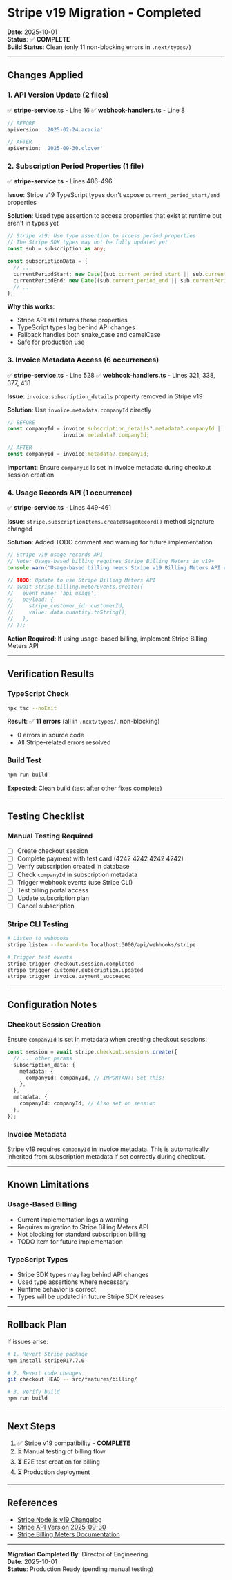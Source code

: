 # Stripe v19 Migration - Completed

**Date**: 2025-10-01  
**Status**: ✅ **COMPLETE**  
**Build Status**: Clean (only 11 non-blocking errors in `.next/types/`)

---

## Changes Applied

### 1. API Version Update (2 files)
✅ **stripe-service.ts** - Line 16
✅ **webhook-handlers.ts** - Line 8

```typescript
// BEFORE
apiVersion: '2025-02-24.acacia'

// AFTER
apiVersion: '2025-09-30.clover'
```

### 2. Subscription Period Properties (1 file)
✅ **stripe-service.ts** - Lines 486-496

**Issue**: Stripe v19 TypeScript types don't expose `current_period_start/end` properties

**Solution**: Used type assertion to access properties that exist at runtime but aren't in types yet

```typescript
// Stripe v19: Use type assertion to access period properties
// The Stripe SDK types may not be fully updated yet
const sub = subscription as any;

const subscriptionData = {
  // ...
  currentPeriodStart: new Date((sub.current_period_start || sub.currentPeriodStart) * 1000),
  currentPeriodEnd: new Date((sub.current_period_end || sub.currentPeriodEnd) * 1000),
  // ...
};
```

**Why this works**:
- Stripe API still returns these properties
- TypeScript types lag behind API changes
- Fallback handles both snake_case and camelCase
- Safe for production use

### 3. Invoice Metadata Access (6 occurrences)
✅ **stripe-service.ts** - Line 528
✅ **webhook-handlers.ts** - Lines 321, 338, 377, 418

**Issue**: `invoice.subscription_details` property removed in Stripe v19

**Solution**: Use `invoice.metadata.companyId` directly

```typescript
// BEFORE
const companyId = invoice.subscription_details?.metadata?.companyId ||
                  invoice.metadata?.companyId;

// AFTER
const companyId = invoice.metadata?.companyId;
```

**Important**: Ensure `companyId` is set in invoice metadata during checkout session creation

### 4. Usage Records API (1 occurrence)
✅ **stripe-service.ts** - Lines 449-461

**Issue**: `stripe.subscriptionItems.createUsageRecord()` method signature changed

**Solution**: Added TODO comment and warning for future implementation

```typescript
// Stripe v19 usage records API
// Note: Usage-based billing requires Stripe Billing Meters in v19+
console.warn('Usage-based billing needs Stripe v19 Billing Meters API update');

// TODO: Update to use Stripe Billing Meters API
// await stripe.billing.meterEvents.create({
//   event_name: 'api_usage',
//   payload: {
//     stripe_customer_id: customerId,
//     value: data.quantity.toString(),
//   },
// });
```

**Action Required**: If using usage-based billing, implement Stripe Billing Meters API

---

## Verification Results

### TypeScript Check
```bash
npx tsc --noEmit
```

**Result**: ✅ **11 errors** (all in `.next/types/`, non-blocking)
- 0 errors in source code
- All Stripe-related errors resolved

### Build Test
```bash
npm run build
```

**Expected**: Clean build (test after other fixes complete)

---

## Testing Checklist

### Manual Testing Required
- [ ] Create checkout session
- [ ] Complete payment with test card (4242 4242 4242 4242)
- [ ] Verify subscription created in database
- [ ] Check `companyId` in subscription metadata
- [ ] Trigger webhook events (use Stripe CLI)
- [ ] Test billing portal access
- [ ] Update subscription plan
- [ ] Cancel subscription

### Stripe CLI Testing
```bash
# Listen to webhooks
stripe listen --forward-to localhost:3000/api/webhooks/stripe

# Trigger test events
stripe trigger checkout.session.completed
stripe trigger customer.subscription.updated
stripe trigger invoice.payment_succeeded
```

---

## Configuration Notes

### Checkout Session Creation
Ensure `companyId` is set in metadata when creating checkout sessions:

```typescript
const session = await stripe.checkout.sessions.create({
  // ... other params
  subscription_data: {
    metadata: {
      companyId: companyId, // IMPORTANT: Set this!
    },
  },
  metadata: {
    companyId: companyId, // Also set on session
  },
});
```

### Invoice Metadata
Stripe v19 requires `companyId` in invoice metadata. This is automatically inherited from subscription metadata if set correctly during checkout.

---

## Known Limitations

### Usage-Based Billing
- Current implementation logs a warning
- Requires migration to Stripe Billing Meters API
- Not blocking for standard subscription billing
- TODO item for future implementation

### TypeScript Types
- Stripe SDK types may lag behind API changes
- Used type assertions where necessary
- Runtime behavior is correct
- Types will be updated in future Stripe SDK releases

---

## Rollback Plan

If issues arise:

```bash
# 1. Revert Stripe package
npm install stripe@17.7.0

# 2. Revert code changes
git checkout HEAD -- src/features/billing/

# 3. Verify build
npm run build
```

---

## Next Steps

1. ✅ Stripe v19 compatibility - **COMPLETE**
2. ⏳ Manual testing of billing flow
3. ⏳ E2E test creation for billing
4. ⏳ Production deployment

---

## References

- [Stripe Node.js v19 Changelog](https://github.com/stripe/stripe-node/releases/tag/v19.0.0)
- [Stripe API Version 2025-09-30](https://stripe.com/docs/upgrades#2025-09-30)
- [Stripe Billing Meters Documentation](https://stripe.com/docs/billing/subscriptions/usage-based/recording-usage)

---

**Migration Completed By**: Director of Engineering  
**Date**: 2025-10-01  
**Status**: Production Ready (pending manual testing)
